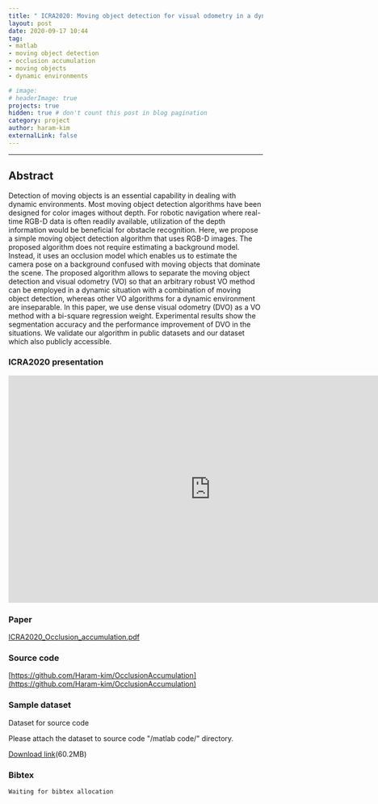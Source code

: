 ```yaml
---
title: " ICRA2020: Moving object detection for visual odometry in a dynamic environment based on occlusion accumulation "
layout: post
date: 2020-09-17 10:44
tag: 
- matlab
- moving object detection
- occlusion accumulation
- moving objects
- dynamic environments

# image: 
# headerImage: true
projects: true
hidden: true # don't count this post in blog pagination
category: project
author: haram-kim
externalLink: false
---
```



---
## Abstract
  Detection of moving objects is an essential capability in dealing with dynamic environments. Most moving object detection algorithms have been designed for color images without depth. For robotic navigation where real-time RGB-D data is often readily available, utilization of the depth information would be beneficial for obstacle recognition.
 Here, we propose a simple moving object detection algorithm that uses RGB-D images. The proposed algorithm does not require estimating a background model.
Instead, it uses an occlusion model which enables us to estimate the camera pose on a background confused with moving objects that dominate the scene.
The proposed algorithm allows to separate the moving object detection and visual odometry (VO) so that an arbitrary robust VO method can be employed in a dynamic situation with a combination of moving object detection, whereas other VO algorithms for a dynamic environment are inseparable. In this paper, we use dense visual odometry (DVO) as a VO method with a bi-square regression weight. Experimental results show the segmentation accuracy and the performance improvement of DVO in the situations. We validate our algorithm in public datasets and our dataset which also publicly accessible.

### ICRA2020 presentation

<iframe width="800" height="450" src="https://www.youtube.com/embed/VVKhPwpGHVw" frameborder="0" allowfullscreen="1"> </iframe>
  
### Paper  
[ICRA2020_Occlusion_accumulation.pdf](http://icsl.snu.ac.kr/haramkim/Paper/ICRA2020_Occlusion_accumulation.pdf)  
### Source code
[https://github.com/Haram-kim/OcclusionAccumulation](https://github.com/Haram-kim/OcclusionAccumulation)

### Sample dataset
Dataset for source code 

Please attach the dataset to source code "/matlab code/" directory.

 [Download link](http://icsl.snu.ac.kr/haramkim/dataset.zip)(60.2MB)
 
### Bibtex
```
Waiting for bibtex allocation
```

